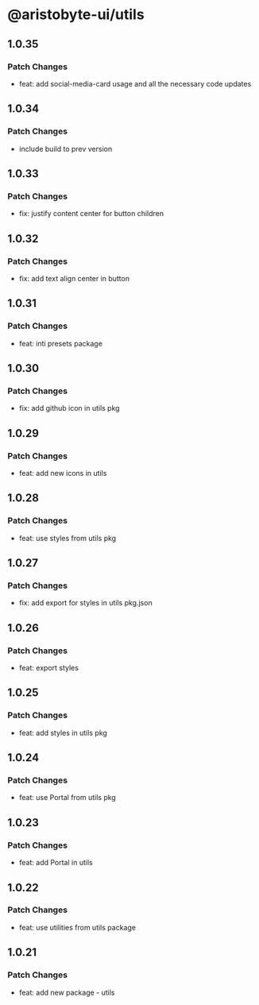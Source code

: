 # @aristobyte-ui/utils

## 1.0.35

### Patch Changes

- feat: add social-media-card usage and all the necessary code updates

## 1.0.34

### Patch Changes

- include build to prev version

## 1.0.33

### Patch Changes

- fix: justify content center for button children

## 1.0.32

### Patch Changes

- fix: add text align center in button

## 1.0.31

### Patch Changes

- feat: inti presets package

## 1.0.30

### Patch Changes

- fix: add github icon in utils pkg

## 1.0.29

### Patch Changes

- feat: add new icons in utils

## 1.0.28

### Patch Changes

- feat: use styles from utils pkg

## 1.0.27

### Patch Changes

- fix: add export for styles in utils pkg.json

## 1.0.26

### Patch Changes

- feat: export styles

## 1.0.25

### Patch Changes

- feat: add styles in utils pkg

## 1.0.24

### Patch Changes

- feat: use Portal from utils pkg

## 1.0.23

### Patch Changes

- feat: add Portal in utils

## 1.0.22

### Patch Changes

- feat: use utilities from utils package

## 1.0.21

### Patch Changes

- feat: add new package - utils
